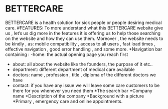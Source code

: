 # BETTERCARE
BETTERCARE is a health solution for sick people or people desiring medical care.
#FEATURES:
To more understand what this BETTERCARE  website give us , let’s us dig more in the features it is offering us to help those searching on the website and how they can use them. Moreover , the website needs to be kindly , as: mobile compatibility , access to all users ,  fast load times ,  effective navigation , good error handling , and some more.
*Navigation bar containing :
 -home: the actual opening page you reach first          
  -  about: all about the website like the founders, the purpose of it etc..         
  - department: different department of medical care available                     
  - doctors: name , profession , title , diploma of the different doctors we have  
 - contact: if you have any issue we will leave some care customers to be there for you whenever you need them
*The search bar
*Company name 
*Description of the company
*Background with a picture
*Primary , emergency care and online appointments.


